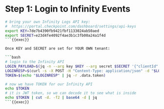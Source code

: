 # Step 1: Login to Infinity Events

```bash
# bring your own Infinity Logs API key: 
#  https://portal.checkpoint.com/dashboard/settings/api-keys
export KEY=7de7b4390fb9421fbf1133024ab50aed
export SECRET=e23d4fe4092f4ae3b1c3fb00a24a1f4d
```{{exec}}

Once KEY and SECRET are set for YOUR OWN tenant:

```bash
# login to the Infinity API
LOGIN_PAYLOAD=$(jq -n --arg key $KEY --arg secret $SECRET '{"clientId":$key,"accessKey":$secret}')
LOGINRESP=$(curl -s -X POST -H "Content-Type: application/json" -d "$LOGIN_PAYLOAD" https://cloudinfra-gw.portal.checkpoint.com/auth/external)
TOKEN=$(echo "$LOGINRESP" | jq -r .data.token)

# now we have TOKEN for our Infinity API
echo $TOKEN
# it is JWT token, so we can decode it to see what is inside
echo $TOKEN | cut -d. -f2 | base64 -d | jq
```{{exec}}